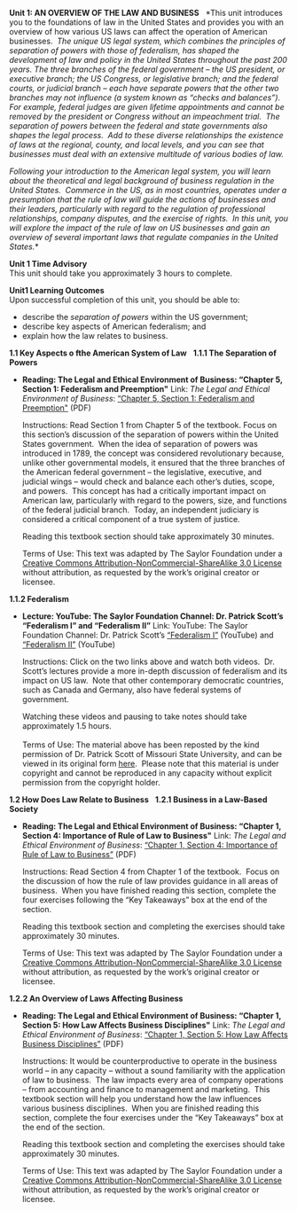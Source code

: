 **Unit 1: AN OVERVIEW OF THE LAW AND BUSINESS** <span id="1"></span> 
*This unit introduces you to the foundations of law in the United States
and provides you with an overview of how various US laws can affect the
operation of American businesses.  *The unique US legal system, which
combines the principles of separation of powers with those of
federalism, has shaped the development of law and policy in the United
States throughout the past 200 years. The three branches of the federal
government – the US president, or executive branch; the US Congress, or
legislative branch; and the federal courts, or judicial branch – each
have separate powers that the other two branches may not influence (a
system known as “checks and balances”).  For example, federal judges are
given lifetime appointments and cannot be removed by the president or
Congress without an impeachment trial.  The separation of powers between
the federal and state governments also shapes the legal process.  Add to
these diverse relationships the existence of laws at the regional,
county, and local levels, and you can see that businesses must deal with
an extensive multitude of various bodies of law.*  
  
 *Following your introduction to the American legal system, you will
learn about the theoretical and legal background of business regulation
in the United States.  Commerce in the US, as in most countries,
operates under a presumption that the rule of law will guide the actions
of businesses and their leaders, particularly with regard to the
regulation of professional relationships, company disputes, and the
exercise of rights.  In this unit, you will explore the impact of the
rule of law on US businesses and gain an overview of several important
laws that regulate companies in the United States.**

**Unit 1 Time Advisory**  
This unit should take you approximately 3 hours to complete.

**Unit1 Learning Outcomes**  
Upon successful completion of this unit, you should be able to:  
-   describe the *separation of powers* within the US government;
-   describe key aspects of American federalism; and
-   explain how the law relates to business.

**1.1 Key Aspects o fthe American System of Law** <span
id="1.1"></span> 
**1.1.1 The Separation of Powers** <span id="1.1.1"></span> 
-   **Reading: The Legal and Ethical Environment of Business: “Chapter
    5, Section 1: Federalism and Preemption"**
    Link: *The Legal and Ethical Environment of Business*: [“Chapter 5,
    Section 1: Federalism and
    Preemption"](https://resources.saylor.org/wwwresources/archived/site/wp-content/uploads/2013/06/Legal-Ethical-Environment-Ch5.pdf)
    (PDF)  
      
     Instructions: Read Section 1 from Chapter 5 of the textbook. Focus
    on this section’s discussion of the separation of powers within the
    United States government.  When the idea of separation of powers was
    introduced in 1789, the concept was considered revolutionary
    because, unlike other governmental models, it ensured that the three
    branches of the American federal government – the legislative,
    executive, and judicial wings – would check and balance each other’s
    duties, scope, and powers.  This concept has had a critically
    important impact on American law, particularly with regard to the
    powers, size, and functions of the federal judicial branch.  Today,
    an independent judiciary is considered a critical component of a
    true system of justice.  
      
     Reading this textbook section should take approximately 30
    minutes.  
      
     Terms of Use: This text was adapted by The Saylor Foundation under
    a [Creative Commons Attribution-NonCommercial-ShareAlike 3.0
    License](http://creativecommons.org/licenses/by-nc-sa/3.0/) without
    attribution, as requested by the work’s original creator or
    licensee.

**1.1.2 Federalism** <span id="1.1.2"></span> 
-   **Lecture: YouTube: The Saylor Foundation Channel: Dr. Patrick
    Scott’s “Federalism I” and “Federalism II”**
    Link: YouTube: The Saylor Foundation Channel: Dr. Patrick Scott’s
    [“Federalism
    I”](http://www.youtube.com/watch?v=BmvG4uYQ10c#_blank) (YouTube) and
    [“Federalism
    II”](http://www.youtube.com/watch?v=wj88lVJDfUU&feature=relmfu)
    (YouTube)  
      
     Instructions: Click on the two links above and watch both videos. 
    Dr. Scott’s lectures provide a more in-depth discussion of
    federalism and its impact on US law.  Note that other contemporary
    democratic countries, such as Canada and Germany, also have federal
    systems of government.  
      
     Watching these videos and pausing to take notes should take
    approximately 1.5 hours.  
        
     Terms of Use: The material above has been reposted by the kind
    permission of Dr. Patrick Scott of Missouri State University, and
    can be viewed in its original form
    [here](http://itunes.apple.com/us/itunes-u/pls-101-american-democracy/id416088286#_blank). 
    Please note that this material is under copyright and cannot be
    reproduced in any capacity without explicit permission from the
    copyright holder.

**1.2 How Does Law Relate to Business** <span id="1.2"></span> 
**1.2.1 Business in a Law-Based Society** <span id="1.2.1"></span> 
-   **Reading: The Legal and Ethical Environment of Business: “Chapter
    1, Section 4: Importance of Rule of Law to Business"**
    Link: *The Legal and Ethical Environment of Business*: [“Chapter 1,
    Section 4: Importance of Rule of Law to
    Business”](https://resources.saylor.org/wwwresources/archived/site/wp-content/uploads/2013/06/Legal-Ethical-Environment-Ch1.pdf)
    (PDF)  
      
     Instructions: Read Section 4 from Chapter 1 of the textbook.  Focus
    on the discussion of how the rule of law provides guidance in all
    areas of business.  When you have finished reading this section,
    complete the four exercises following the “Key Takeaways” box at the
    end of the section.  
      
     Reading this textbook section and completing the exercises should
    take approximately 30 minutes.  
      
     Terms of Use: This text was adapted by The Saylor Foundation under
    a [Creative Commons Attribution-NonCommercial-ShareAlike 3.0
    License](http://creativecommons.org/licenses/by-nc-sa/3.0/) without
    attribution, as requested by the work’s original creator or
    licensee.

**1.2.2 An Overview of Laws Affecting Business** <span
id="1.2.2"></span> 
-   **Reading: The Legal and Ethical Environment of Business: “Chapter
    1, Section 5: How Law Affects Business Disciplines"**
    Link: *The Legal and Ethical Environment of Business*: [“Chapter 1,
    Section 5: How Law Affects Business
    Disciplines”](https://resources.saylor.org/wwwresources/archived/site/wp-content/uploads/2013/06/Legal-Ethical-Environment-Ch1.pdf)
    (PDF)  
      
     Instructions: It would be counterproductive to operate in the
    business world – in any capacity – without a sound familiarity with
    the application of law to business.  The law impacts every area of
    company operations – from accounting and finance to management and
    marketing.  This textbook section will help you understand how the
    law influences various business disciplines.  When you are finished
    reading this section, complete the four exercises under the “Key
    Takeaways” box at the end of the section.  
      
     Reading this textbook section and completing the exercises should
    take approximately 30 minutes.  
      
     Terms of Use: This text was adapted by The Saylor Foundation under
    a [Creative Commons Attribution-NonCommercial-ShareAlike 3.0
    License](http://creativecommons.org/licenses/by-nc-sa/3.0/) without
    attribution, as requested by the work’s original creator or
    licensee.


